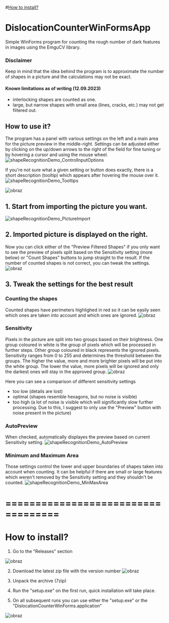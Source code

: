 
#[How to install?](https://github.com/Piotrassin/DislocationCounterWinFormsApp/blob/master/README.md#how-to-install)

# DislocationCounterWinFormsApp
Simple WinForms program for counting the rough number of dark features in images using the EmguCV library.
### Disclaimer
Keep in mind that the idea behind the program is to approximate the number of shapes in a picture and the calculations may not be exact. 

#### Known limitations as of writing (12.09.2023)
- interlocking shapes are counted as one.
- large, but narrow shapes with small area (lines, cracks, etc.) may not get filtered out.

## How to use it?
The program has a panel with various settings on the left and a main area for the picture preview in the middle-right.
Settings can be adjusted either by clicking on the up/down arrows to the right of the field for fine tuning or by hovering a cursor and using the mouse wheel.
![shapeRecognitionDemo_ControlInputOptions](https://github.com/Piotrassin/DislocationCounterWinFormsApp/assets/45977051/b7331835-1744-49ab-b747-416037ba833f)

If you're not sure what a given setting or button does exactly, there is a short description (tooltip) which appears after hovering the mouse over it.
![shapeRecognitionDemo_Tooltips](https://github.com/Piotrassin/DislocationCounterWinFormsApp/assets/45977051/f8211cdb-ca38-40a8-af7f-79a931aaa9a6)

![obraz](https://github.com/Piotrassin/DislocationCounterWinFormsApp/assets/45977051/11a8ec8e-59a8-4703-8a77-5dbbbb74df4f)

## 1. Start from importing the picture you want. 
![shapeRecognitionDemo_PictureImport](https://github.com/Piotrassin/DislocationCounterWinFormsApp/assets/45977051/3fc265cc-0b2c-4b0e-b344-9218e556bac8)

## 2. Imported picture is displayed on the right. 
Now you can click either of the "Preview Filtered Shapes" if you only want to see the preview of pixels split based on the Sensitivity setting (more below) or "Count Shapes" buttons to jump straight to the result. 
If the number of counted shapes is not correct, you can tweak the settings. 
![obraz](https://github.com/Piotrassin/DislocationCounterWinFormsApp/assets/45977051/dc11163d-e14a-46e7-a9ff-f0bdece5a629)

## 3. Tweak the settings for the best result
### Counting the shapes
Counted shapes have perimeters highlighed in red so it can be easily seen which ones are taken into account and which ones are ignored.
![obraz](https://github.com/Piotrassin/DislocationCounterWinFormsApp/assets/45977051/499b0385-e14a-4684-9300-5786cb798c40)

### Sensitivity
Pixels in the picture are split into two groups based on their brightness. One group coloured in white is the group of pixels which will be processed in further steps. 
Other group coloured in black represents the ignored pixels. Sensitivity ranges from 0 to 255 and determines the threshold between the groups.
The higher the value, more and more brighter pixels will be put into the white group. 
The lower the value, more pixels will be ignored and only the darkest ones will stay in the approved group.
![obraz](https://github.com/Piotrassin/DislocationCounterWinFormsApp/assets/45977051/66c42b55-fbd9-4256-afdd-de3b918e7d7d)

Here you can see a comparison of different sensitivity settings
- too low (details are lost)
- optimal (shapes resemble hexagons, but no noise is visible)
- too high (a lot of noise is visible which will significantly slow further processing. Due to this, I suggest to only use the "Preview" button with noise present in the picture)

### AutoPreview
When checked, automatically displayes the preview based on current Sensitivity setting.
![shapeRecognitionDemo_AutoPreview](https://github.com/Piotrassin/DislocationCounterWinFormsApp/assets/45977051/00f57088-5c2f-44cf-a528-ac038be42462)

### Minimum and Maximum Area
Those settings control the lower and upper boundaries of shapes taken into account when counting. It can be helpful if there are small or large features which weren't removed by the Sensitivity setting and they shouldn't be counted.
![shapeRecognitionDemo_MinMaxArea](https://github.com/Piotrassin/DislocationCounterWinFormsApp/assets/45977051/5c3d9f5b-289e-4f87-ab51-d8572ae9a2a3)




# ===================================
# How to install?
1. Go to the "Releases" section

![obraz](https://github.com/Piotrassin/DislocationCounterWinFormsApp/assets/45977051/9fadd3d5-3a8b-42fc-acb4-e7711e21d526)

2. Download the latest zip file with the version number
![obraz](https://github.com/Piotrassin/DislocationCounterWinFormsApp/assets/45977051/ca9548f0-b43e-4c2e-8ec0-9e9265e87e87)

3. Unpack the archive (7zip)
4. Run the "setup.exe" on the first run, quick installation will take place.
5. On all subsequent runs you can use either the "setup.exe" or the "DislocationCounterWinForms.application"

![obraz](https://github.com/Piotrassin/DislocationCounterWinFormsApp/assets/45977051/e464de32-cb6b-44b3-a999-24cab78d4072)


